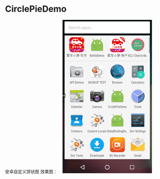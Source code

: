 # CirclePieDemo
安卓自定义饼状图
效果图：
![image](https://github.com/cssyueyeqinglong/CirclePieDemo/blob/master/app/src/main/res/raw/res.gif)
